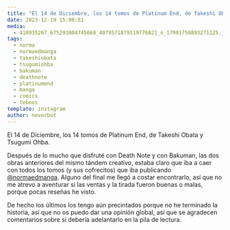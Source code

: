 ```yaml
---
title: "El 14 de Diciembre, los 14 tomos de Platinum End, de Takeshi Obata y Tsugumi Ohba"
date: 2023-12-19 15:00:51
media: 
  - 410935267_675293004745668_4079571879119776821_n_17991750893271125.jpg
tags: 
  - norma
  - normaedmanga
  - takeshiobata
  - tsugumiohba
  - bakuman
  - deathnote
  - platinumend
  - manga
  - comics
  - tebeos
template: instagram
author: neverbot
---
```


El 14 de Diciembre, los 14 tomos de Platinum End, de Takeshi Obata y Tsugumi Ohba.

Después de lo mucho que disfruté con Death Note y con Bakuman, las dos obras anteriores del mismo tándem creativo, estaba claro que iba a caer con todos los tomos (y sus cofrecitos) que iba publicando [@normaedmanga](https://instagram.com/normaedmanga). Alguno del final me llegó a costar encontrarlo, así que no me atrevo a aventurar si las ventas y la tirada fueron buenas o malas, porque pocas reseñas he visto. 

De hecho los últimos los tengo aún precintados porque no he terminado la historia, así que no os puedo dar una opinión global, así que se agradecen comentarios sobre si debería adelantarlo en la pila de lectura.
